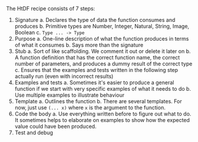 The HtDF recipe consists of 7 steps:
1. Signature
	a. Declares the type of data the function consumes and produces
	b. Primitive types are Number, Integer, Natural, String, Image, Boolean
	c. `Type ... -> Type`
2. Purpose
	a. One-line description of what the function produces in terms of what it consumes
	b. Says more than the signature
3. Stub
	a. Sort of like scaffolding. We comment it out or delete it later on
	b. A function definition that has the correct function name, the correct number of parameters, and produces a dummy result of the correct type
	c. Ensures that the examples and tests written in the following step actually run (even with incorrect results)
4. Examples and tests
	a. Sometimes it's easier to produce a general function if we start with very specific examples of what it needs to do
	b. Use multiple examples to illustrate behaviour
5. Template
	a. Outlines the function
	b. There are several templates. For now, just use `(... x)` where `x` is the argument to the function.
6. Code the body
	a. Use everything written before to figure out what to do. It sometimes helps to elaborate on examples to show how the expected value could have been produced.
7. Test and debug